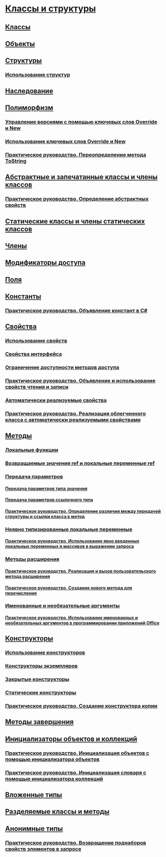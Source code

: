 # [Классы и структуры](index.md)
## [Классы](classes.md)
## [Объекты](objects.md)
## [Структуры](structs.md)
### [Использование структур](using-structs.md)
## [Наследование](inheritance.md)
## [Полиморфизм](polymorphism.md)
### [Управление версиями с помощью ключевых слов Override и New](versioning-with-the-override-and-new-keywords.md)
### [Использование ключевых слов Override и New](knowing-when-to-use-override-and-new-keywords.md)
### [Практическое руководство. Переопределение метода ToString](how-to-override-the-tostring-method.md)
## [Абстрактные и запечатанные классы и члены классов](abstract-and-sealed-classes-and-class-members.md)
### [Практическое руководство. Определение абстрактных свойств](how-to-define-abstract-properties.md)
## [Статические классы и члены статических классов](static-classes-and-static-class-members.md)
## [Члены](members.md)
## [Модификаторы доступа](access-modifiers.md)
## [Поля](fields.md)
## [Константы](constants.md)
### [Практическое руководство. Объявление констант в C#](how-to-define-constants.md)
## [Свойства](properties.md)
### [Использование свойств](using-properties.md)
### [Свойства интерфейса](interface-properties.md)
### [Ограничение доступности методов доступа](restricting-accessor-accessibility.md)
### [Практическое руководство. Объявление и использование свойств чтения и записи](how-to-declare-and-use-read-write-properties.md)
### [Автоматически реализуемые свойства](auto-implemented-properties.md)
### [Практическое руководство. Реализация облегченного класса с автоматически реализуемыми свойствами](how-to-implement-a-lightweight-class-with-auto-implemented-properties.md)
## [Методы](methods.md)
### [Локальные функции](local-functions.md)
### [Возвращаемые значения ref и локальные переменные ref](ref-returns.md)
### [Передача параметров](passing-parameters.md)
#### [Передача параметров типа значения](passing-value-type-parameters.md)
#### [Передача параметров ссылочного типа](passing-reference-type-parameters.md)
#### [Практическое руководство. Определение различия между передачей структуры и ссылки класса в метод](how-to-know-the-difference-passing-a-struct-and-passing-a-class-to-a-method.md)
### [Неявно типизированные локальные переменные](implicitly-typed-local-variables.md)
#### [Практическое руководство. Использование явно введенных локальных переменных и массивов в выражении запроса](how-to-use-implicitly-typed-local-variables-and-arrays-in-a-query-expression.md)
### [Методы расширения](extension-methods.md)
#### [Практическое руководство. Реализация и вызов пользовательского метода расширения](how-to-implement-and-call-a-custom-extension-method.md)
#### [Практическое руководство. Создание нового метода для перечисления](how-to-create-a-new-method-for-an-enumeration.md)
### [Именованные и необязательные аргументы](named-and-optional-arguments.md)
#### [Практическое руководство. Использование именованных и необязательных аргументов в программировании приложений Office](how-to-use-named-and-optional-arguments-in-office-programming.md)
## [Конструкторы](constructors.md)
### [Использование конструкторов](using-constructors.md)
### [Конструкторы экземпляров](instance-constructors.md)
### [Закрытые конструкторы](private-constructors.md)
### [Статические конструкторы](static-constructors.md)
### [Практическое руководство. Создание конструктора копии](how-to-write-a-copy-constructor.md)
## [Методы завершения](destructors.md)
## [Инициализаторы объектов и коллекций](object-and-collection-initializers.md)
### [Практическое руководство. Инициализация объектов с помощью инициализатора объектов](how-to-initialize-objects-by-using-an-object-initializer.md)
### [Практическое руководство. Инициализация словаря с помощью инициализатора коллекций](how-to-initialize-a-dictionary-with-a-collection-initializer.md)
## [Вложенные типы](nested-types.md)
## [Разделяемые классы и методы](partial-classes-and-methods.md)
## [Анонимные типы](anonymous-types.md)
### [Практическое руководство. Возвращение поднаборов свойств элементов в запросе](how-to-return-subsets-of-element-properties-in-a-query.md)
